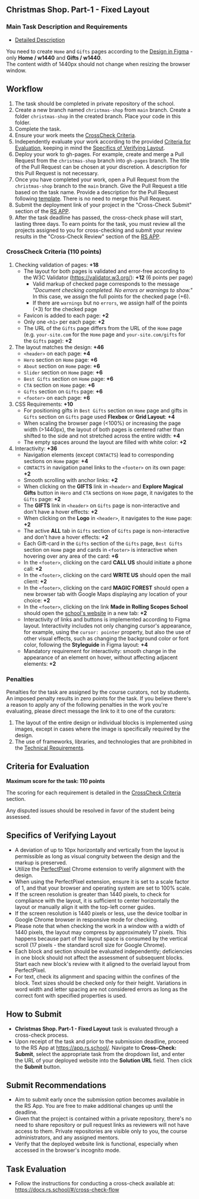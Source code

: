## Christmas Shop. Part-1 - Fixed Layout

### Main Task Description and Requirements

- [Detailed Description](christmas-shop.md)

You need to create `Home` and `Gifts` pages according to the [Design in Figma](https://www.figma.com/design/zTB01BwWZVoXYK5atH3eZT/Cristmas-Shop) - only **Home / w1440** and **Gifts / w1440**.  
The content width of 1440px should not change when resizing the browser window.

## Workflow

1. The task should be completed in private repository of the school. 
2. Create a new branch named `christmas-shop` from `main` branch. Create a folder `christmas-shop` in the created branch. Place your code in this folder.
3. Complete the task.
4. Ensure your work meets the [CrossCheck Criteria](#crosscheck-criteria).
5. Independently evaluate your work according to the provided [Criteria for Evaluation](#criteria-for-evaluation), keeping in mind the [Specifics of Verifying Layout](#specifics-of-verifying-layout).
6. Deploy your work to gh-pages. For example, create and merge a Pull Request from the `christmas-shop` branch into `gh-pages` branch. The title of the Pull Request can be chosen at your discretion. A description for this Pull Request is not necessary.
7. Once you have completed your work, open a Pull Request from the `christmas-shop` branch to the `main` branch. Give the Pull Request a title based on the task name. Provide a description for the Pull Request following [template](https://docs.rs.school/#/pull-request-review-process?id=Требования-к-pull-request-pr).
   There is no need to merge this Pull Request.
8. Submit the deployment link of your project in the "Cross-Check Submit" section of the [RS APP](https://app.rs.school/).
9. After the task deadline has passed, the cross-check phase will start, lasting three days. To earn points for the task, you must review all the projects assigned to you for cross-checking and submit your review results in the "Cross-Check Review" section of the [RS APP](https://app.rs.school/).

### CrossCheck Criteria (110 points)

1. Checking validation of pages: **+18**
   - The layout for both pages is validated and error-free according to the W3C Validator (https://validator.w3.org/): **+12** (6 points per page)
     - Valid markup of checked page corresponds to the message _"Document checking completed. No errors or warnings to show."_ In this case, we assign the full points for the checked page (+6).
     - If there are `warnings` but no `errors`, we assign half of the points (+3) for the checked page
   - Favicon is added to each page: **+2**
   - Only one `<h1>` per each page: **+2**
   - The URL of the `Gifts` page differs from the URL of the `Home` page (e.g. `your-site.com` for the `Home` page and `your-site.com/gifts` for the `Gifts` page): **+2**
2. The layout matches the design: **+46**
   - `<header>` on each page: **+4**
   - `Hero` section on `Home` page: **+6**
   - `About` section on `Home` page: **+6**
   - `Slider` section on `Home` page: **+6**
   - `Best Gifts` section on `Home` page: **+6**
   - `CTA` section on `Home` page: **+6**
   - `Gifts` section on `Gifts` page: **+6**
   - `<footer>` on each page: **+6**
3. CSS Requirements: **+10**
   - For positioning gifts in `Best Gifts` section on `Home` page and gifts in `Gifts` section on `Gifts` page used **Flexbox** or **Grid Layout**: **+4**
   - When scaling the browser page (<100%) or increasing the page width (>1440px), the layout of both pages is centered rather than shifted to the side and not stretched across the entire width: **+4**
   - The empty spaces around the layout are filled with white color: **+2**
4. Interactivity: **+36**
   - Navigation elements (except `CONTACTS`) lead to corresponding sections on `Home` page: **+4**
   - `CONTACTS` in navigation panel links to the `<footer>` on its own page: **+2**
   - Smooth scrolling with anchor links: **+2**
   - When clicking on the **GIFTS** link in `<header>` and **Explore Magical Gifts** button in `Hero` and `CTA` sections on `Home` page, it navigates to the `Gifts` page: **+2**
   - The **GIFTS** link in `<header>` on `Gifts` page is non-interactive and don't have a hover effects: **+2**
   - When clicking on the **Logo** in `<header>`, it navigates to the `Home` page: **+2**
   - The active **ALL** tab in `Gifts` section of `Gifts` page is non-interactive and don't have a hover effects: **+2**
   - Each Gift-card in the `Gifts` section of the `Gifts` page, `Best Gifts` section on `Home` page and cards in `<footer>` is interactive when hovering over any area of the card: **+6**
   - In the `<footer>`, clicking on the card **CALL US** should initiate a phone call: **+2**
   - In the `<footer>`, clicking on the card **WRITE US** should open the mail client: **+2**
   - In the `<footer>`, clicking on the card **MAGIC FOREST** should open a new browser tab with Google Maps displaying any location of your choice: **+2**
   - In the `<footer>`, clicking on the link **Made in Rolling Scopes School** should open the [school's website](https://rs.school/) in a new tab: **+2**
   - Interactivity of links and buttons is implemented according to Figma layout. Interactivity includes not only changing cursor's appearance, for example, using the `cursor: pointer` property, but also the use of other visual effects, such as changing the background color or font color, following the **Styleguide** in Figma layout: **+4**
   - Mandatory requirement for interactivity: smooth change in the appearance of an element on hover, without affecting adjacent elements: **+2**

### Penalties

Penalties for the task are assigned by the course curators, not by students. An imposed penalty results in zero points for the task. If you believe there's a reason to apply any of the following penalties in the work you're evaluating, please direct message the link to it to one of the curators:

1. The layout of the entire design or individual blocks is implemented using images, except in cases where the image is specifically required by the design.
2. The use of frameworks, libraries, and technologies that are prohibited in the [Technical Requirements](./christmas-shop.md#technical-requirements).

## Criteria for Evaluation

**Maximum score for the task: 110 points**

The scoring for each requirement is detailed in the [CrossCheck Criteria](#crosscheck-criteria) section.

Any disputed issues should be resolved in favor of the student being assessed.

## Specifics of Verifying Layout

- A deviation of up to 10px horizontally and vertically from the layout is permissible as long as visual congruity between the design and the markup is preserved.
- Utilize the [PerfectPixel](https://chrome.google.com/webstore/detail/perfectpixel-by-welldonec/dkaagdgjmgdmbnecmcefdhjekcoceebi?hl=ru) Chrome extension to verify alignment with the design.
- When using the PerfectPixel extension, ensure it is set to a scale factor of 1, and that your browser and operating system are set to 100% scale.
- If the screen resolution is greater than 1440 pixels, to check for compliance with the layout, it is sufficient to center horizontally the layout or manually align it with the top-left corner guides.
- If the screen resolution is 1440 pixels or less, use the device toolbar in Google Chrome browser in responsive mode for checking.
- Please note that when checking the work in a window with a width of 1440 pixels, the layout may compress by approximately 17 pixels. This happens because part of the layout space is consumed by the vertical scroll (17 pixels - the standard scroll size for Google Chrome).
- Each block and section should be evaluated independently; deficiencies in one block should not affect the assessment of subsequent blocks. Start each new block's review with it aligned to the overlaid layout from PerfectPixel.
- For text, check its alignment and spacing within the confines of the block. Text sizes should be checked only for their height. Variations in word width and letter spacing are not considered errors as long as the correct font with specified properties is used.

## How to Submit

- **Christmas Shop. Part-1 - Fixed Layout** task is evaluated through a cross-check process.
- Upon receipt of the task and prior to the submission deadline, proceed to the RS App at https://app.rs.school/. Navigate to **Cross-Check: Submit**, select the appropriate task from the dropdown list, and enter the URL of your deployed website into the **Solution URL** field. Then click the **Submit** button.

## Submit Recommendations

- Aim to submit early once the submission option becomes available in the RS App. You are free to make additional changes up until the deadline.
- Given that the project is contained within a private repository, there's no need to share repository or pull request links as reviewers will not have access to them. Private repositories are visible only to you, the course administrators, and any assigned mentors.
- Verify that the deployed website link is functional, especially when accessed in the browser's incognito mode.

## Task Evaluation

- Follow the instructions for conducting a cross-check available at: https://docs.rs.school/#/cross-check-flow
